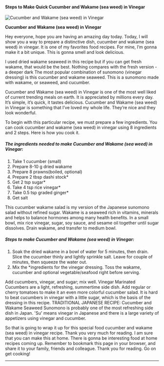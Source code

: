            

#### Steps to Make Quick Cucumber and Wakame (sea weed) in Vinegar

![Cucumber and Wakame (sea weed) in Vinegar](https://img-global.cpcdn.com/recipes/a22b281eaacdd6da/751x532cq70/cucumber-and-wakame-sea-weed-in-vinegar-recipe-main-photo.jpg)

**Cucumber and Wakame (sea weed) in Vinegar**

Hey everyone, hope you are having an amazing day today. Today, I will show you a way to prepare a distinctive dish, cucumber and wakame (sea weed) in vinegar. It is one of my favorites food recipes. For mine, I’m gonna make it a bit unique. This is gonna smell and look delicious.

I used dried wakame seaweed in this recipe but if you can get fresh wakame, that would be the best. Nothing compares with the fresh version - a deeper dark The most popular combination of sunomono (vinegar dressing) is this cucumber and wakame seaweed. This is a sunomono made with wakame, or seaweed, and cucumber.

Cucumber and Wakame (sea weed) in Vinegar is one of the most well liked of current trending meals on earth. It is appreciated by millions every day. It’s simple, it’s quick, it tastes delicious. Cucumber and Wakame (sea weed) in Vinegar is something that I’ve loved my whole life. They’re nice and they look wonderful.

To begin with this particular recipe, we must prepare a few ingredients. You can cook cucumber and wakame (sea weed) in vinegar using 8 ingredients and 2 steps. Here is how you cook it.

##### The ingredients needed to make Cucumber and Wakame (sea weed) in Vinegar:

1.  Take 1 cucumber (small)
2.  Prepare 8-10 g dried wakame
3.  Prepare 8 prawns(boiled, optional)
4.  Prepare 2 tbsp dashi stock\*
5.  Get 2 tsp sugar\*
6.  Take 4 tsp rice vinegar\*
7.  Take 0.5 tsp graded ginger\*
8.  Get salt

This cucumber wakame salad is my version of the Japanese sunomono salad without refined sugar. Wakame is a seaweed rich in vitamins, minerals and helps to balance hormones among many health benefits. In a small bowl, mix rice vinegar, sugar, soy sauce, and sesame oil together until sugar dissolves. Drain wakame, and transfer to medium bowl.

##### Steps to make Cucumber and Wakame (sea weed) in Vinegar:

1.  Soak the dried wakame in a bowl of water for 5 minutes, then drain. Slice the cucumber thinly and lightly sprinkle salt. Leave for couple of minutes, then squeeze the water out.
2.  Mix the \*ingredients for the vinegar dressing. Toss the wakame, cucumber and optional vegetable/seafood right before serving.

Add cucumbers, vinegar, and sugar; mix well. Vinegar Marinated Cucumbers are a light, refreshing, summertime side dish. Add regular or cherry tomatoes to make it an even more colorful cucumber salad. It is hard to beat cucumbers in vinegar with a little sugar, which is the basis of the dressing in this recipe. TRADITIONAL JAPANESE RECIPE: Cucumber and Wakame Seaweed Sunomono is probably one of the most refreshing side dish in Japan. 'Su' means vinegar in Japanese and there is a large variety of appetizers using vinegar and cucumber.

So that is going to wrap it up for this special food cucumber and wakame (sea weed) in vinegar recipe. Thank you very much for reading. I am sure that you can make this at home. There is gonna be interesting food at home recipes coming up. Remember to bookmark this page in your browser, and share it to your family, friends and colleague. Thank you for reading. Go on get cooking!

* * *